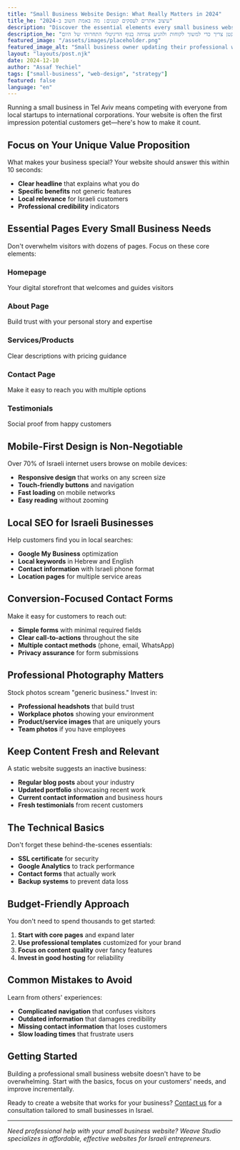 ```yaml
---
title: "Small Business Website Design: What Really Matters in 2024"
title_he: "עיצוב אתרים לעסקים קטנים: מה באמת חשוב ב-2024"
description: "Discover the essential elements every small business website needs to attract customers and drive growth in today's competitive digital landscape."
description_he: "גלו את האלמנטים החיוניים שכל אתר עסק קטן צריך כדי למשוך לקוחות ולהניע צמיחה בנוף הדיגיטלי התחרותי של היום."
featured_image: "/assets/images/placeholder.png"
featured_image_alt: "Small business owner updating their professional website"
layout: "layouts/post.njk"
date: 2024-12-10
author: "Assaf Yechiel"
tags: ["small-business", "web-design", "strategy"]
featured: false
language: "en"
---
```


Running a small business in Tel Aviv means competing with everyone from local startups to international corporations. Your website is often the first impression potential customers get—here's how to make it count.

## Focus on Your Unique Value Proposition

What makes your business special? Your website should answer this within 10 seconds:

- **Clear headline** that explains what you do
- **Specific benefits** not generic features
- **Local relevance** for Israeli customers
- **Professional credibility** indicators

## Essential Pages Every Small Business Needs

Don't overwhelm visitors with dozens of pages. Focus on these core elements:

### Homepage
Your digital storefront that welcomes and guides visitors

### About Page  
Build trust with your personal story and expertise

### Services/Products
Clear descriptions with pricing guidance

### Contact Page
Make it easy to reach you with multiple options

### Testimonials
Social proof from happy customers

## Mobile-First Design is Non-Negotiable

Over 70% of Israeli internet users browse on mobile devices:

- **Responsive design** that works on any screen size
- **Touch-friendly buttons** and navigation
- **Fast loading** on mobile networks
- **Easy reading** without zooming

## Local SEO for Israeli Businesses

Help customers find you in local searches:

- **Google My Business** optimization
- **Local keywords** in Hebrew and English
- **Contact information** with Israeli phone format
- **Location pages** for multiple service areas

## Conversion-Focused Contact Forms

Make it easy for customers to reach out:

- **Simple forms** with minimal required fields
- **Clear call-to-actions** throughout the site
- **Multiple contact methods** (phone, email, WhatsApp)
- **Privacy assurance** for form submissions

## Professional Photography Matters

Stock photos scream "generic business." Invest in:

- **Professional headshots** that build trust
- **Workplace photos** showing your environment
- **Product/service images** that are uniquely yours
- **Team photos** if you have employees

## Keep Content Fresh and Relevant

A static website suggests an inactive business:

- **Regular blog posts** about your industry
- **Updated portfolio** showcasing recent work
- **Current contact information** and business hours
- **Fresh testimonials** from recent customers

## The Technical Basics

Don't forget these behind-the-scenes essentials:

- **SSL certificate** for security
- **Google Analytics** to track performance
- **Contact forms** that actually work
- **Backup systems** to prevent data loss

## Budget-Friendly Approach

You don't need to spend thousands to get started:

1. **Start with core pages** and expand later
2. **Use professional templates** customized for your brand
3. **Focus on content quality** over fancy features
4. **Invest in good hosting** for reliability

## Common Mistakes to Avoid

Learn from others' experiences:

- **Complicated navigation** that confuses visitors
- **Outdated information** that damages credibility
- **Missing contact information** that loses customers
- **Slow loading times** that frustrate users

## Getting Started

Building a professional small business website doesn't have to be overwhelming. Start with the basics, focus on your customers' needs, and improve incrementally.

Ready to create a website that works for your business? [Contact us](/contact/) for a consultation tailored to small businesses in Israel.

---

*Need professional help with your small business website? Weave Studio specializes in affordable, effective websites for Israeli entrepreneurs.*